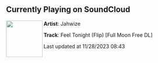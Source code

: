 ## Currently Playing on SoundCloud

[<img align="left" width="100" src="https://i1.sndcdn.com/artworks-lSE1NC13CRtxndDB-UnQm5w-t500x500.jpg">](https://soundcloud.com/jahwize/simple-clean-flip)

**Artist**: Jahwize 

**Track**: Feel Tonight (Flip) [Full Moon Free DL]

Last updated at 11/28/2023 08:43
